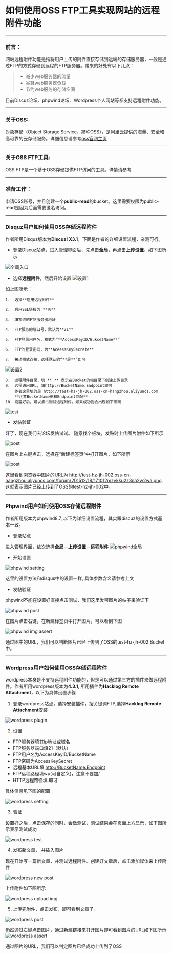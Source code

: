# 如何使用OSS FTP工具实现网站的远程附件功能

------
### 前言：

网站远程附件功能是指将用户上传的附件直接存储到远端的存储服务器，一般是通过FTP的方式存储到远程的FTP服务器。带来的好处有以下几点：
> * 减少web服务器的流量 
> * 减轻web服务器负载
> * 节约web服务的存储空间

目前Discuz论坛、phpwind论坛、Wordpress个人网站等都支持远程附件功能。

----------

### 关于OSS:
对象存储（Object Storage Service，简称OSS），是阿里云提供的海量、安全和高可靠的云存储服务。详细信息请参考[oss官网主页](http://www.aliyun.com/product/oss/ "http://www.aliyun.com/product/oss/")

----------

### 关于OSS FTP工具:
OSS FTP是一个基于OSS存储提供FTP访问的工具。详情请参考


----------


### 准备工作：
申请OSS账号，并且创建一个**public-read**的bucket。这里需要权限为public-read是因为后面需要匿名访问。

----------

### Disquz用户如何使用OSS存储远程附件
作者所用Disquz版本为**Discuz! X3.1**，下面是作者的详细设置流程，亲测可行。


*  登录Discuz站点，进入管理界面后，先点击**全局**，再点击**上传设置**，如下图所示
   
![全局入口](http://test-hz-jh-002.oss-cn-hangzhou.aliyuncs.com/disquz-main.png)

*  选择**远程附件**，然后开始设置
![设置1](http://test-hz-jh-002.oss-cn-hangzhou.aliyuncs.com/disquz-setting-1.png)

如上图所示：

    1.  选择**启用远程附件**
    
    2.  启用SSL链接为 **否**
    
    3.  填写你的FTP服务器地址
    
    4.  FTP服务的端口号，默认为**21**
    
    5.  FTP登录用户名，格式为“**AccessKeyID/BukcetName**”
    
    6.  FTP的登录密码，为**AceessKeySecrete**
    
    7.  被动模式连接，选择默认的“**是**“即可
    
![设置2](http://test-hz-jh-002.oss-cn-hangzhou.aliyuncs.com/disquz-setting-2.png)

    8.  远程附件目录，填 **.** 表示在Bucket的根目录下创建上传目录
    9.  远程访问URL, 填http://BucketName.Endpoint即可
        作者这里填的是 http://test-hz-jh-002.oss-cn-hangzhou.aliyuncs.com
        **注意BucketName要和Endpoint匹配**
    10. 设置好后，可以点击测试远程附件，如果成功则会出现如下画面

![test](http://test-hz-jh-002.oss-cn-hangzhou.aliyuncs.com/disquz-test.png)

*  发帖验证

好了，现在我们去论坛发帖试试。
随意找个板块，发贴时上传图片附件如下所示

![post](http://test-hz-jh-002.oss-cn-hangzhou.aliyuncs.com/disquz-post.png)

在图片上右键点击，选择在“新建标签页”中打开图片，如下所示

![post](http://test-hz-jh-002.oss-cn-hangzhou.aliyuncs.com/disquz-img-assert.png)

这里看到浏览器中图片的URL为 http://test-hz-jh-002.oss-cn-hangzhou.aliyuncs.com/forum/201512/18/171012mzvkku2z3na2w2wa.png, 这就表示图片已经上传到了OSS的test-hz-jh-002中。

----------


### Phpwind用户如何使用OSS存储远程附件
作者所用版本为phpwind8.7, 以下为详细设置流程，其实跟discuz的设置方式基本一致。

*  登录站点

进入管理界面，依次选择**全局**－**上传设置**－**远程附件**
![phpwind全局](http://test-hz-jh-002.oss-cn-hangzhou.aliyuncs.com/phpwind-main.png)

*  开始设置

![phpwind setting](http://test-hz-jh-002.oss-cn-hangzhou.aliyuncs.com/phpwind-setting.png)

这里的设置方法和disqus中的设置一样, 具体参数含义请参考上文

*  发帖验证

phpwind不能在设置好直接点击测试，我们这里发带图片的帖子来验证下

![phpwind post](http://test-hz-jh-002.oss-cn-hangzhou.aliyuncs.com/phpwind-post.png)

在图片点击右键，在新建标签页中打开图片，可以看到下图

![phpwind img assert](http://test-hz-jh-002.oss-cn-hangzhou.aliyuncs.com/phpwind-img-assert.png)

通过图中的URL，我们可以判断图片已经上传到了OSS的test-hz-jh-002 Bucket中。

----------


### Wordpress用户如何使用OSS存储远程附件
wordpress本身是不支持远程附件功能的，但是可以通过第三方的插件来做远程附件。作者所用wordpress版本为**4.3.1**, 所用插件为**Hacklog Remote Attachment**，以下为具体设置步骤

1.  登录wordpress站点，选择安装插件，搜关键词FTP,选择**Hacklog Remote Attachment**安装

![wordpress plugin](http://test-hz-jh-002.oss-cn-hangzhou.aliyuncs.com/wordpress-plugin.png)

2.  设置

*   FTP服务器填其ip地址或域名
*   FTP服务器端口填21（默认）
*   FTP用户名为AccessKeyID/BucketName
*   FTP密码为AccessKeySecret
*   远程基本URL填 http://BucketName.Endpoint
*   FTP远程路径填wp(可自定义)，注意不要加/
*   HTTP远程路径填.即可

具体信息见下图的配置

![wordpress setting](http://test-hz-jh-002.oss-cn-hangzhou.aliyuncs.com/wordpress-setting.png)

3.  验证

设置好之后，点击保存的同时，会做测试，测试结果会在页面上方显示，如下图所示表示测试成功

![wordpress test](http://test-hz-jh-002.oss-cn-hangzhou.aliyuncs.com/wordpress-save-and-test.png)

4.  发布新文章， 并插入图片

现在开始写一篇新文章，并测试远程附件。创建好文章后，点击添加媒体来上传附件

![wordpress new post](http://test-hz-jh-002.oss-cn-hangzhou.aliyuncs.com/wordpress-new-post.png)

上传附件如下图所示

![wordpress upload img](http://test-hz-jh-002.oss-cn-hangzhou.aliyuncs.com/wordpress-upload-img.png)

5. 上传完附件，点击发布，即可看到文章了。

![wordpress post](http://test-hz-jh-002.oss-cn-hangzhou.aliyuncs.com/wordpress-post.png)

仍然通过右键点击图片，通过新建链接来打开图片即可看到图片的URL如下图所示
![wordpress assert](http://test-hz-jh-002.oss-cn-hangzhou.aliyuncs.com/wordpress-img-assert.png)

通过图片的URL，我们可以判定图片已经成功上传到了OSS
